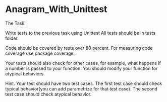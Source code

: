 # Anagram_With_Unittest
The Task:

Write tests to the previous task using Unittest All tests should be in tests folder.

Code should be covered by tests over 80 percent. For measuring code coverage use package coverage.

Your tests should also check for other cases, for example, what happens if a number is passed to your function. You should modify your function for atypical behaviors.

Hint. Your test should have two test cases. The first test case should check typical behavior(you can add parametrize for that test case). The second test case should check atypical behavior.
